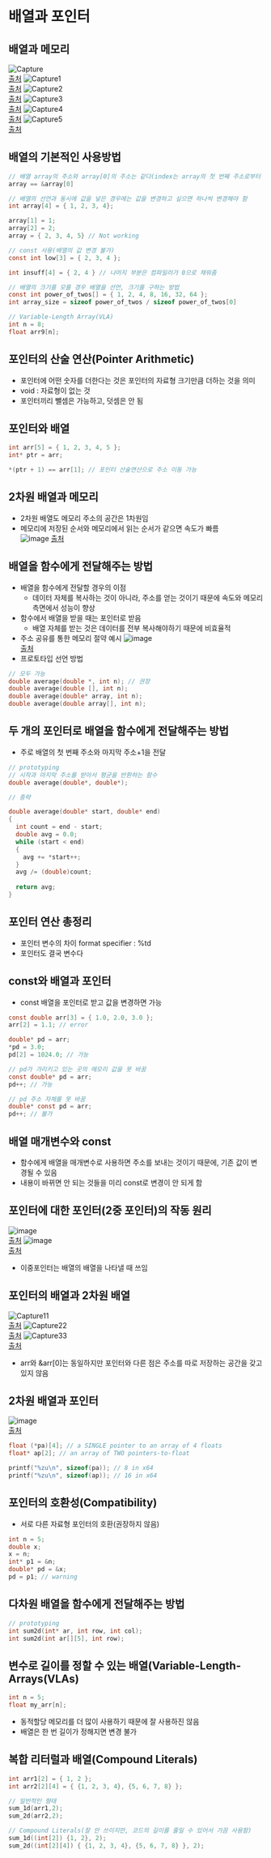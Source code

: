 # 배열과 포인터

## 배열과 메모리
![Capture](https://user-images.githubusercontent.com/74703501/129678102-72871c76-9765-4822-9cc3-80845380052b.PNG)   
[출처](https://www.inflearn.com/course/following-c/)
![Capture1](https://user-images.githubusercontent.com/74703501/129678962-4412ba6d-f814-447e-b2ba-7a77e62624a4.PNG)   
[출처](https://www.inflearn.com/course/following-c/)
![Capture2](https://user-images.githubusercontent.com/74703501/129679010-fb91063b-869d-43f6-b512-00845b593df7.PNG)   
[출처](https://www.inflearn.com/course/following-c/)
![Capture3](https://user-images.githubusercontent.com/74703501/129679015-b8be2637-3eb5-4a4b-a1aa-b86054b3720b.PNG)   
[출처](https://www.inflearn.com/course/following-c/)
![Capture4](https://user-images.githubusercontent.com/74703501/129679017-21ea659a-1d16-4892-85d5-3f7c48922a7c.PNG)   
[출처](https://www.inflearn.com/course/following-c/)
![Capture5](https://user-images.githubusercontent.com/74703501/129679020-15c06d34-664d-4fda-aba8-085528cdebb8.PNG)   
[출처](https://www.inflearn.com/course/following-c/)

## 배열의 기본적인 사용방법
```C
// 배열 array의 주소와 array[0]의 주소는 같다(index는 array의 첫 번째 주소로부터 떨어진 거리를 의미)
array == &array[0]

// 배열의 선언과 동시에 값을 넣은 경우에는 값을 변경하고 싶으면 하나씩 변경해야 함
int array[4] = { 1, 2, 3, 4};

array[1] = 1;
array[2] = 2;
array = { 2, 3, 4, 5} // Not working

// const 사용(배열의 값 변경 불가)
const int low[3] = { 2, 3, 4 };

int insuff[4] = { 2, 4 } // 나머지 부분은 컴파일러가 0으로 채워줌

// 배열의 크기를 모를 경우 배열을 선언, 크기를 구하는 방법
const int power_of_twos[] = { 1, 2, 4, 8, 16, 32, 64 };
int array_size = sizeof power_of_twos / sizeof power_of_twos[0]

// Variable-Length Array(VLA)
int n = 8;
float arr9[n];
```

## 포인터의 산술 연산(Pointer Arithmetic)
* 포인터에 어떤 숫자를 더한다는 것은 포인터의 자료형 크기만큼 더하는 것을 의미
* void : 자료형이 없는 것
* 포인터끼리 뺄셈은 가능하고, 덧셈은 안 됨

## 포인터와 배열
```C
int arr[5] = { 1, 2, 3, 4, 5 };
int* ptr = arr;

*(ptr + 1) == arr[1]; // 포인터 산술연산으로 주소 이동 가능
```

## 2차원 배열과 메모리
* 2차원 배열도 메모리 주소의 공간은 1차원임
* 메모리에 저장된 순서와 메모리에서 읽는 순서가 같으면 속도가 빠름   
![image](https://user-images.githubusercontent.com/74703501/129687619-a0829da5-f8ce-420b-a350-e2a73f271ec5.png)
[출처](https://www.inflearn.com/course/following-c/)

## 배열을 함수에게 전달해주는 방법
* 배열을 함수에게 전달할 경우의 이점
  * 데이터 자체를 복사하는 것이 아니라, 주소를 얻는 것이기 때문에 속도와 메모리 측면에서 성능이 향상
* 함수에서 배열을 받을 때는 포인터로 받음
  * 배열 자체를 받는 것은 데이터를 전부 복사해야하기 때문에 비효율적
* 주소 공유를 통한 메모리 절약 예시
![image](https://user-images.githubusercontent.com/74703501/129693350-109bec95-f2a5-4101-9be0-33d4c69c2f3d.png)   
[출처](https://www.inflearn.com/course/following-c/)
* 프로토타입 선언 방법
```C
// 모두 가능
double average(double *, int n); // 권장
double average(double [], int n);
double average(double* array, int n);
double average(double array[], int n);
```

## 두 개의 포인터로 배열을 함수에게 전달해주는 방법
* 주로 배열의 첫 번째 주소와 마지막 주소+1을 전달
```C
// prototyping
// 시작과 마지막 주소를 받아서 평균을 반환하는 함수
double average(double*, double*);

// 중략

double average(double* start, double* end)
{
  int count = end - start;
  double avg = 0.0;
  while (start < end)
  {
    avg += *start++;
  }
  avg /= (double)count;
  
  return avg;
}
```

## 포인터 연산 총정리
* 포인터 변수의 차이 format specifier : %td
* 포인터도 결국 변수다

## const와 배열과 포인터
* const 배열을 포인터로 받고 값을 변경하면 가능
```C
const double arr[3] = { 1.0, 2.0, 3.0 };
arr[2] = 1.1; // error

double* pd = arr;
*pd = 3.0;
pd[2] = 1024.0; // 가능

// pd가 가리키고 있는 곳의 메모리 값을 못 바꿈
const double* pd = arr;
pd++; // 가능

// pd 주소 자체를 못 바꿈
double* const pd = arr;
pd++; // 불가
```

## 배열 매개변수와 const
* 함수에게 배열을 매개변수로 사용하면 주소를 보내는 것이기 때문에, 기존 값이 변경될 수 있음
* 내용이 바뀌면 안 되는 것들을 미리 const로 변경이 안 되게 함

## 포인터에 대한 포인터(2중 포인터)의 작동 원리
![image](https://user-images.githubusercontent.com/74703501/129699390-0f8c3af4-7b08-476a-933e-0c4f1fa085e4.png)   
[출처](https://www.inflearn.com/course/following-c/)
![image](https://user-images.githubusercontent.com/74703501/129699515-7d4bae15-0f27-4161-be39-ce3e0136b145.png)   
[출처](https://www.inflearn.com/course/following-c/)

* 이중포인터는 배열의 배열을 나타낼 때 쓰임

## 포인터의 배열과 2차원 배열
![Capture11](https://user-images.githubusercontent.com/74703501/129702359-f8ef17ba-26bc-4d32-87cd-9cd1ac6bd751.PNG)   
[출처](https://www.inflearn.com/course/following-c/)
![Capture22](https://user-images.githubusercontent.com/74703501/129702352-4a991173-7235-46b6-9d92-ac557629b055.PNG)   
[출처](https://www.inflearn.com/course/following-c/)
![Capture33](https://user-images.githubusercontent.com/74703501/129702356-e0bb7726-5137-4eac-b1aa-f1459e1965b1.PNG)   
[출처](https://www.inflearn.com/course/following-c/)
* arr와 &arr[0]는 동일하지만 포인터와 다른 점은 주소를 따로 저장하는 공간을 갖고 있지 않음

## 2차원 배열과 포인터
![image](https://user-images.githubusercontent.com/74703501/129710089-64baab06-a2f0-472f-8b80-a0cf31f44a9c.png)   
[출처](https://www.inflearn.com/course/following-c/)
```C
float (*pa)[4]; // a SINGLE pointer to an array of 4 floats
float* ap[2]; // an array of TWO pointers-to-float

printf("%zu\n", sizeof(pa)); // 8 in x64
printf("%zu\n", sizeof(ap)); // 16 in x64
```

## 포인터의 호환성(Compatibility)
* 서로 다른 자료형 포인터의 호환(권장하지 않음)
```C
int n = 5;
double x;
x = n;
int* p1 = &n;
double* pd = &x;
pd = p1; // warning
```

## 다차원 배열을 함수에게 전달해주는 방법
```C
// prototyping
int sum2d(int* ar, int row, int col);
int sum2d(int ar[][5], int row);
```
## 변수로 길이를 정할 수 있는 배열(Variable-Length-Arrays(VLAs)
```C
int n = 5;
float my_arr[n];
```
* 동적할당 메모리를 더 많이 사용하기 때문에 잘 사용하진 않음
* 배열은 한 번 길이가 정해지면 변경 불가

## 복합 리터럴과 배열(Compound Literals)
```C
int arr1[2] = { 1, 2 };
int arr2[2][4] = { {1, 2, 3, 4}, {5, 6, 7, 8} };

// 일반적인 형태
sum_1d(arr1,2);
sum_2d(arr2,2);

// Compound Literals(잘 안 쓰이지만, 코드의 길이를 줄일 수 있어서 가끔 사용함)
sum_1d((int[2]) {1, 2}, 2);
sum_2d((int[2][4]) { {1, 2, 3, 4}, {5, 6, 7, 8} }, 2);
```
